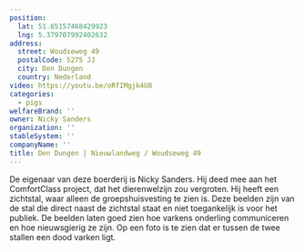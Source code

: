 ```yaml
---
position:
  lat: 51.65157468429923
  lng: 5.379707992402632
address:
  street: Woudseweg 49
  postalCode: 5275 JJ
  city: Den Dungen
  country: Nederland
video: https://youtu.be/oRfIMgjk4U8
categories:
  - pigs
welfareBrand: ''
owner: Nicky Sanders
organization: ''
stableSystem: ''
companyName: ''
title: Den Dungen | Nieuwlandweg / Woudseweg 49
---
```


De eigenaar van deze boerderij is Nicky Sanders. Hij deed mee aan het ComfortClass project, dat het dierenwelzijn zou vergroten. Hij heeft een zichtstal, waar alleen de groepshuisvesting te zien is. Deze beelden zijn van de stal die direct naast de zichtstal staat en niet toegankelijk is voor het publiek. De beelden laten goed zien hoe varkens onderling communiceren en hoe nieuwsgierig ze zijn. Op een foto is te zien dat er tussen de twee stallen een dood varken ligt.

